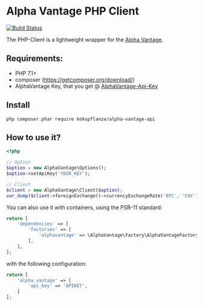 # Alpha Vantage PHP Client

[![Build Status](https://travis-ci.org/kokspflanze/alpha-vantage-api.svg?branch=master)](https://travis-ci.org/kokspflanze/alpha-vantage-api)

The PHP-Client is a lightweight wrapper for the [Alpha Vantage](https://www.alphavantage.co).

## Requirements:
- PHP 7.1+
- composer (https://getcomposer.org/download/)
- AlphaVantage Key, that you get @ [AlphaVantage-Api-Key](https://www.alphavantage.co/support/#api-key)

## Install

```
php composer.phar require kokspflanze/alpha-vantage-api
```


## How to use it?

```php
<?php

// Option
$option = new AlphaVantage\Options();
$option->setApiKey('YOUR_KEY');

// Client
$client = new AlphaVantage\Client($option);
var_dump($client->foreignExchange()->currencyExchangeRate('BTC', 'CNY'));
```

You can also use it with containers, using the PSR-11 standard:

```php
return [
    'dependencies' => [
        'factories' => [
            'alphavantage' => \AlphaVantage\Factory\AlphaVantageFactory::class,
        ],
    ],
];
```

with the following configuration:

```php
return [
    'alpha_vantage' => [
        'api_key' => 'APIKEY',
    ]
];
```
